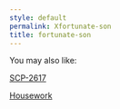 ```yaml
---
style: default
permalink: Xfortunate-son
title: fortunate-son
---
```

You may also like:

[SCP-2617](http://scp-wiki.net/scp-2617)

[Housework](http://scp-wiki.net/housework)
